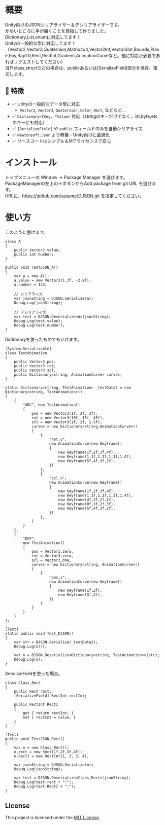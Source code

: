 # 概要
Unity向けのJSONシリアライザー＆デシリアライザーです。<BR>
かゆいところに手が届くことを目指して作りました。<BR>
Dictionary,List,enumに対応してます！<BR>
Unityの一般的な型に対応してます！<BR>
（Vector2,Vector3,Quaternion,Matrix4x4,Vector2Int,Vector3Int,Bounds,Plane,Ray,Ray2D,Rect,RectInt,Gradient,AnimationCurveなど。他に対応が必要であればリクエストしてください）<BR>
自作class,structなどの場合は、publicあるいは[SerializeField]部分を保存、復元します。<BR>
## 🚀 特徴
- ✅ Unityの一般的なデータ型に対応
  - `Vector2`, `Vector3`, `Quaternion`, `Color`, `Rect`, などなど…
- ✅ `Dictionary<TKey, TValue>` 対応（stringのキーだけでなく、int,byte,etcのキーにも対応）
- ✅ `[SerializeField]` や `public` フィールドのみを自動シリアライズ
- ✅ `Newtonsoft.Json` より軽量・Unity向けに最適化
- ✅ ソースコードはシンプル＆MITライセンスで安心


# インストール
トップメニューの Window -> Package Manager を選びます。<BR>
PackageManagerの左上の＋ボタンからAdd package from git URL を選びます。<BR>
URLに、https://github.com/sasame/DJSON.git を指定してください。

# 使い方
このように書けます。
```
class A
{
    public Vector2 value;
    public int number;
}

public void TestJSON_A()
{
    var a = new A();
    a.value = new Vector2(1.3f, -2.8f);
    a.number = 123;

    // シリアライズ
    var jsonString = DJSON.Serialize(a);
    Debug.Log(jsonString);

    // デシリアライズ
    var test = DJSON.Deserialize<A>(jsonString);
    Debug.Log(test.value);
    Debug.Log(test.number);
}
```

Dictionaryを使ったものでもいけます。
```
[System.Serializable]
class TestAnimation
{
    public Vector3 pos;
    public Vector3 rot;
    public Vector3 scl;
    public Dictionary<string, AnimationCurve> curves;
}

static Dictionary<string, TestAnimation> _testData2 = new Dictionary<string, TestAnimation>()
{
    {
        "ABC", new TestAnimation()
        {
            pos = new Vector3(1f, 2f, 3f),
            rot = new Vector3(10f, 15f, 45f),
            scl = new Vector3(1f, 2f, 1.5f),
            curves = new Dictionary<string,AnimationCurve>()
            {
                {
                    "rot.y",
                    new AnimationCurve(new Keyframe[]
                    {
                        new Keyframe(1f,2f,3f,4f),
                        new Keyframe(1.1f,1.2f,1.3f,1.4f),
                        new Keyframe(5f,4f,3f,2f),
                    })
                },
                {
                    "scl.x",
                    new AnimationCurve(new Keyframe[]
                    {
                        new Keyframe(1f,2f,3f,4f),
                        new Keyframe(1.1f,1.2f,1.3f,1.4f),
                        new Keyframe(4f,3f,2f,1f),
                        new Keyframe(0f,1f,2f,3f),
                        new Keyframe(5f,4f,3f,2f),
                    })
                },
            }
        }
    },
    {
        "DEF",
        new TestAnimation()
        {
            pos = Vector3.zero,
            rot = Vector3.zero,
            scl = Vector3.one,
            curves = new Dictionary<string, AnimationCurve>()
            {
                {
                    "pos.x",
                    new AnimationCurve(new Keyframe[]
                    {
                        new Keyframe(1f,2f),
                        new Keyframe(3f,4f),
                    })
                }
            }
        }
    }
};

[Test]
static public void Test_DJSON()
{
    var str = DJSON.Serialize(_testData2);
    Debug.Log(str);

    var o = DJSON.Deserialize<Dictionary<string, TestAnimation>>(str);
    Debug.Log(o);
}
```

SerializeFieldを使った場合。
```
class Class_Rect
{
    public Rect rect;
    [SerializeField] RectInt rectInt;

    public RectInt RectI
    {
        get { return rectInt; }
        set { rectInt = value; }
    }
}

[Test]
public void TestJSON_Rect()
{
    var o = new Class_Rect();
    o.rect = new Rect(1f,2f,3f,4f);
    o.RectI = new RectInt(1, 2, 3, 4);

    var jsonString = DJSON.Serialize(o);
    Debug.Log(jsonString);

    var test = DJSON.Deserialize<Class_Rect>(jsonString);
    Debug.Log(test.rect + ":");
    Debug.Log(test.RectI + ":");
}
```


## License
This project is licensed under the [MIT License](LICENSE).
